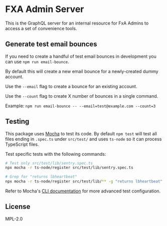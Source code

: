 # FXA Admin Server

This is the GraphQL server for an internal resource for FxA Admins to access a set of convenience tools.

## Generate test email bounces

If you need to create a handful of test email bounces in development you can use `npm run email-bounce`.

By default this will create a new email bounce for a newly-created dummy account.

Use the `--email` flag to create a bounce for an existing account.

Use the `--count` flag to create X number of bounces in a single command.

Example: `npm run email-bounce -- --email=test@example.com --count=3`

## Testing

This package uses [Mocha](https://mochajs.org/) to test its code. By default `npm test` will test all files ending in `.spec.ts` under `src/test/` and uses `ts-node` so it can process TypeScript files.

Test specific tests with the following commands:

```bash
# Test only src/test/lib/sentry.spec.ts
npx mocha -r ts-node/register src/test/lib/sentry.spec.ts

# Grep for "returns lbheartbeat"
npx mocha -r ts-node/register src/test/lib/** -g "returns lbheartbeat"
```

Refer to Mocha's [CLI documentation](https://mochajs.org/#command-line-usage) for more advanced test configuration.

## License

MPL-2.0
